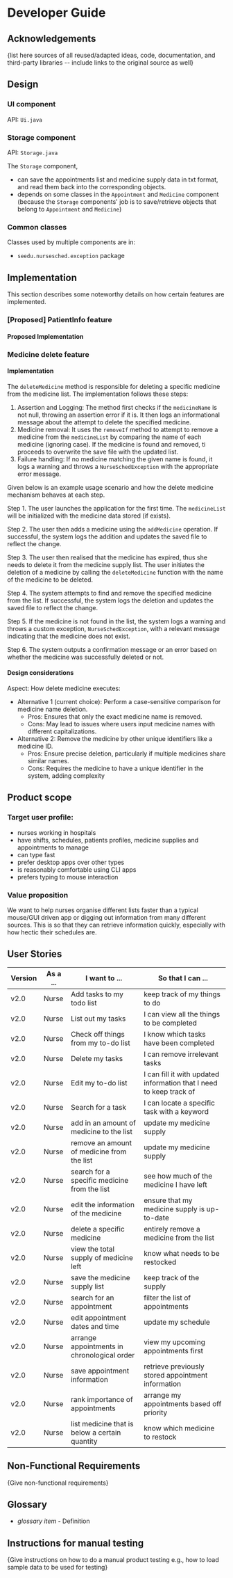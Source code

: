 # Developer Guide

## Acknowledgements

{list here sources of all reused/adapted ideas, code, documentation, and third-party libraries -- include links to the
original source as well}

## Design

### UI component

API: `Ui.java`

[//]: # (todo: insert Ui diagram)

### Storage component

API: `Storage.java`

[//]: # (todo: insert Storage diagram)

The `Storage` component,

- can save the appointments list and medicine supply data in txt format, and read them back into the corresponding
  objects.
- depends on some classes in the `Appointment` and `Medicine` component (because the `Storage` components' job is to
  save/retrieve objects that belong to `Appointment` and `Medicine`)

### Common classes

Classes used by multiple components are in:

- `seedu.nursesched.exception` package

## Implementation

This section describes some noteworthy details on how certain features are implemented.

### [Proposed] PatientInfo feature

#### Proposed Implementation

### Medicine delete feature

#### Implementation

The `deleteMedicine` method is responsible for deleting a specific medicine from the medicine list. The implementation
follows these steps:

1. Assertion and Logging: The method first checks if the `medicineName` is not null, throwing an assertion error if it
   is. It then logs an informational message about the attempt to delete the specified medicine.
2. Medicine removal: It uses the `removeIf` method to attempt to remove a medicine from the `medicineList` by comparing
   the name of each medicine (ignoring case). If the medicine is found and removed, ti proceeds to overwrite the save
   file with the updated list.
3. Failure handling: If no medicine matching the given name is found, it logs a warning and throws a
   `NurseSchedException` with the appropriate error message.

Given below is an example usage scenario and how the delete medicine mechanism behaves at each step.

[//]: # (todo: add diagrams)
Step 1. The user launches the application for the first time. The `medicineList` will be initialized with the medicine
data stored (if exists).

Step 2. The user then adds a medicine using the `addMedicine` operation. If successful, the system logs the addition
and updates the saved file to reflect the change.

Step 3. The user then realised that the medicine has expired, thus she needs to delete it from the medicine supply list.
The user initiates the deletion of a medicine by calling the `deleteMedicine` function with the name of the medicine
to be deleted.

Step 4. The system attempts to find and remove the specified medicine from the list. If successful, the system logs the
deletion and updates the saved file to reflect the change.

Step 5. If the medicine is not found in the list, the system logs a warning and throws a custom exception,
`NurseSchedException`, with a relevant message indicating that the medicine does not exist.

Step 6. The system outputs a confirmation message or an error based on whether the medicine was successfully deleted or
not.

#### Design considerations

Aspect: How delete medicine executes:

- Alternative 1 (current choice): Perform a case-sensitive comparison for medicine name deletion.
    - Pros: Ensures that only the exact medicine name is removed.
    - Cons: May lead to issues where users input medicine names with different capitalizations.
- Alternative 2: Remove the medicine by other unique identifiers like a medicine ID.
    - Pros: Ensure precise deletion, particularly if multiple medicines share similar names.
    - Cons: Requires the medicine to have a unique identifier in the system, adding complexity

## Product scope

### Target user profile:

- nurses working in hospitals
- have shifts, schedules, patients profiles, medicine supplies and appointments to manage
- can type fast
- prefer desktop apps over other types
- is reasonably comfortable using CLI apps
- prefers typing to mouse interaction

### Value proposition

We want to help nurses organise different lists faster than a typical mouse/GUI driven app or digging out
information from many different sources.
This is so that they can retrieve information quickly, especially with how hectic their schedules are.

## User Stories

| Version | As a ... | I want to ...                                  | So that I can ...                                                   |
|---------|----------|------------------------------------------------|---------------------------------------------------------------------|
| v2.0    | Nurse    | Add tasks to my todo list                      | keep track of my things to do                                       |
| v2.0    | Nurse    | List out my tasks                              | I can view all the things to be completed                           |
| v2.0    | Nurse    | Check off things from my to-do list            | I know which tasks have been completed                              |
| v2.0    | Nurse    | Delete my tasks                                | I can remove irrelevant tasks                                       |
| v2.0    | Nurse    | Edit my to-do list                             | I can fill it with updated information that I need to keep track of |
| v2.0    | Nurse    | Search for a task                              | I can locate a specific task with a keyword                         |
| v2.0    | Nurse    | add in an amount of medicine to the list       | update my medicine supply                                           |
| v2.0    | Nurse    | remove an amount of medicine from the list     | update my medicine supply                                           |
| v2.0    | Nurse    | search for a specific medicine from the list   | see how much of the medicine I have left                            |
| v2.0    | Nurse    | edit the information of the medicine           | ensure that my medicine supply is up-to-date                        |
| v2.0    | Nurse    | delete a specific medicine                     | entirely remove a medicine from the list                            |
| v2.0    | Nurse    | view the total supply of medicine left         | know what needs to be restocked                                     |
| v2.0    | Nurse    | save the medicine supply list                  | keep track of the supply                                            |
| v2.0    | Nurse    | search for an appointment                      | filter the list of appointments                                     |
| v2.0    | Nurse    | edit appointment dates and time                | update my schedule                                                  |
| v2.0    | Nurse    | arrange appointments in chronological order    | view my upcoming appointments first                                 | 
| v2.0    | Nurse    | save appointment information                   | retrieve previously stored appointment information                  | 
| v2.0    | Nurse    | rank importance of appointments                | arrange my appointments based off priority                          |
| v2.0    | Nurse    | list medicine that is below a certain quantity | know which medicine to restock                                      |

## Non-Functional Requirements

{Give non-functional requirements}

## Glossary

* *glossary item* - Definition

## Instructions for manual testing

{Give instructions on how to do a manual product testing e.g., how to load sample data to be used for testing}
